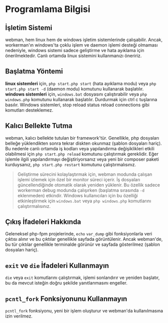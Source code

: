 # Programlama Bilgisi

## İşletim Sistemi
webman, hem linux hem de windows işletim sistemlerinde çalışabilir. Ancak, workerman'ın windows'ta çoklu işlem ve daemon işlemi desteği olmaması nedeniyle, windows sistemi sadece geliştirme ve hata ayıklama için önerilmektedir. Canlı ortamda linux sistemini kullanmanızı öneririz.

## Başlatma Yöntemi
**linux sistemleri** için, `php start.php start` (hata ayıklama modu) veya `php start.php start -d` (daemon modu) komutunu kullanarak başlatılır.
**windows sistemleri** için, `windows.bat` dosyasını çalıştırabilir veya `php windows.php` komutunu kullanarak başlatılır. Durdurmak için ctrl c tuşlarına basılır. Windows sistemleri, stop reload status reload connections gibi komutları desteklemez.

## Kalıcı Bellekte Tutma
webman, kalıcı bellekte tutulan bir framework'tür. Genellikle, php dosyaları belleğe yüklendikten sonra tekrar diskten okunmaz (şablon dosyaları hariç). Bu nedenle canlı ortamda iş kodları veya yapılandırma değişiklikleri etkili olabilmesi için `php start.php reload` komutunu çalıştırmak gereklidir. Eğer işlemle ilgili yapılandırmayı değiştiriyorsanız veya yeni bir composer paketi kurduysanız, `php start.php restart` komutunu çalıştırmalısınız.

> Geliştirme sürecini kolaylaştırmak için, webman modunda çalışan işlemi izlemek için özel bir monitor süreci içerir. İş dosyaları güncellendiğinde otomatik olarak yeniden yüklenir. Bu özellik sadece workerman debug modunda çalışırken (başlatma sırasında `-d` eklenmeden) etkindir. Windows kullanıcıları için bu özelliği etkinleştirmek için `windows.bat` veya `php windows.php` komutlarını çalıştırmalısınız.

## Çıkış İfadeleri Hakkında
Geleneksel php-fpm projelerinde, `echo` `var_dump` gibi fonksiyonlarla veri çıktısı alınır ve bu çıktılar genellikle sayfada görüntülenir. Ancak webman'de, bu tür çıktılar genellikle terminalde görünür ve sayfada gösterilmez (şablon dosyaları hariç).

## `exit` ve `die` İfadeleri Kullanmayın
`die` veya `exit` komutlarını çalıştırmak, işlemi sonlandırır ve yeniden başlatır, bu da mevcut isteğin doğru şekilde yanıtlanmasını engeller.

## `pcntl_fork` Fonksiyonunu Kullanmayın
`pcntl_fork` fonksiyonu, yeni bir işlem oluşturur ve webman'da kullanılmasına izin verilmez.
